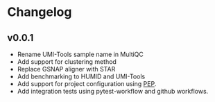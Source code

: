 Changelog
==========

<!--
Newest changes should be on top.

This document is user facing. Please word the changes in such a way
that users understand how the changes affect the new version.
-->

v0.0.1
---------------------------
+ Rename UMI-Tools sample name in MultiQC
+ Add support for clustering method
+ Replace GSNAP aligner with STAR
+ Add benchmarking to HUMID and UMI-Tools
+ Add support for project configuration using
[PEP](http://pep.databio.org/en/latest/).
+ Add integration tests using pytest-workflow and github workflows.
